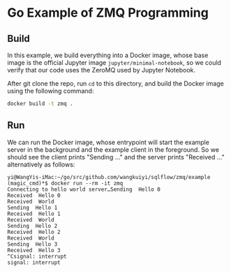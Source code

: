 # Go Example of ZMQ Programming

## Build 

In this example, we build everything into a Docker image, whose base image is the official Jupyter image `jupyter/minimal-notebook`, so we could verify that our code uses the ZeroMQ used by Jupyter Notebook.

After git clone the repo, run `cd` to this directory, and build the Docker image using the following command:

```bash
docker build -t zmq .
```

## Run

We can run the Docker image, whose entrypoint will start the example server in the background and the example client in the foreground.  So we should see the client prints "Sending ..." and the server prints "Received ..." alternatively as follows:

```
yi@WangYis-iMac:~/go/src/github.com/wangkuiyi/sqlflow/zmq/example (magic_cmd)*$ docker run --rm -it zmq 
Connecting to hello world server…Sending  Hello 0
Received  Hello 0
Received  World
Sending  Hello 1
Received  Hello 1
Received  World
Sending  Hello 2
Received  Hello 2
Received  World
Sending  Hello 3
Received  Hello 3
^Csignal: interrupt
signal: interrupt
```
